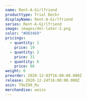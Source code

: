 ```yaml
---
name: Rent-A-Girlfriend
producttype: Trial Deck+
displayName: Rent-A-Girlfriend
series: Rent-A-Girlfriend
image: images/del-later-2.png
color: "#D83469"
pricings:
  - quantity: 1
    price: 19
  - quantity: 2
    price: 31
  - quantity: 6
    price: 86
weight: 0
preorder: 2020-12-03T16:00:00.000Z
release: 2020-12-24T16:00:00.000Z
asin: T9oI98_Ru
merchandise: weiss
---
```


